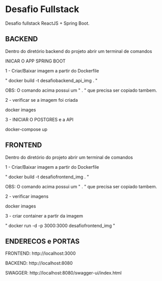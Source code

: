 # Desafio Fullstack

Desafio fullstack ReactJS + Spring Boot.

## BACKEND

Dentro do diretório backend do projeto abrir um terminal de comandos

INICAR O APP SPRING BOOT

1 - Criar/Baixar imagem a partir do Dockerfile


 " docker build -t desafiobackend_api_img  .  "

 OBS: O comando acima possui um " . " que precisa ser copiado tambem.

2 - verificar se a imagem foi criada

 docker images


3 - INICIAR O POSTGRES e a API

  docker-compose up


##  FRONTEND

Dentro do diretório do projeto abrir um terminal de comandos

1 - Criar/Baixar imagem a partir do Dockerfile


 " docker build -t desafiofrontend_img  . "

 OBS: O comando acima possui um " . " que precisa ser copiado tambem.

2 - verificar imagens

 docker images
 

3 - criar container a partir da imagem

 " docker run -d -p 3000:3000  desafiofrontend_img "

 ## ENDERECOS e PORTAS
 FRONTEND: http://localhost:3000
 
 BACKEND: http://localhost:8080

 SWAGGER: http://localhost:8080/swagger-ui/index.html

 
